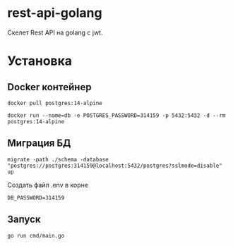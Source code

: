 # rest-api-golang

Скелет Rest API на golang с jwt.

# Установка

## Docker контейнер

```
docker pull postgres:14-alpine
```

```
docker run --name=db -e POSTGRES_PASSWORD=314159 -p 5432:5432 -d --rm postgres:14-alpine
```

## Миграция БД

```
migrate -path ./schema -database "postgres://postgres:314159@localhost:5432/postgres?sslmode=disable" up
```

Создать файл .env в корне

```
DB_PASSWORD=314159
```

## Запуск

```
go run cmd/main.go
```
